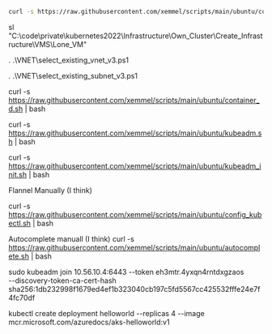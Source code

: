 

```bash
curl -s https://raw.githubusercontent.com/xemmel/scripts/main/ubuntu/container_d.sh | bash


```





sl "C:\code\private\kubernetes2022\Infrastructure\Own_Cluster\Create_Infrastructure\VMS\Lone_VM"



. .\VNET\select_existing_vnet_v3.ps1

. .\VNET\select_existing_subnet_v3.ps1




curl -s https://raw.githubusercontent.com/xemmel/scripts/main/ubuntu/container_d.sh | bash


curl -s https://raw.githubusercontent.com/xemmel/scripts/main/ubuntu/kubeadm.sh | bash


curl -s https://raw.githubusercontent.com/xemmel/scripts/main/ubuntu/kubeadm_init.sh | bash


Flannel Manually (I think)

curl -s https://raw.githubusercontent.com/xemmel/scripts/main/ubuntu/config_kubectl.sh | bash



Autocomplete manuall (I think)
curl -s https://raw.githubusercontent.com/xemmel/scripts/main/ubuntu/autocomplete.sh | bash

sudo kubeadm join 10.56.10.4:6443 --token eh3mtr.4yxqn4rntdxgzaos \
        --discovery-token-ca-cert-hash sha256:1db232998f1679ed4ef1b323040cb197c5fd5567cc425532fffe24e7f4fc70df
		
		


kubectl create deployment helloworld --replicas 4 --image mcr.microsoft.com/azuredocs/aks-helloworld:v1




